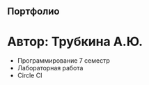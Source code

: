 ## Портфолио

# Автор: Трубкина А.Ю.

- Программирование 7 семестр
- Лабораторная работа
- Circle CI
